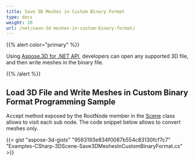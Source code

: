 ```yaml
---
title: Save 3D Meshes in Custom Binary Format
type: docs
weight: 20
url: /net/save-3d-meshes-in-custom-binary-format/
---
```


{{% alert color="primary" %}}

Using [Aspose.3D for .NET API](https://products.aspose.com/3d/net/), developers can open any supported 3D file, and then write meshes in the binary file.

{{% /alert %}}
## **Load 3D File and Write Meshes in Custom Binary Format Programming Sample**
Accept method exposed by the RootNode member in the [Scene](https://apireference.aspose.com/3d/net/aspose.threed/scene) class allows to visit each sub node. The code snippet below allows to convert meshes only.

{{< gist "aspose-3d-gists" "9563193e834f0087b554c83130fcf7c7" "Examples-CSharp-3DScene-Save3DMeshesInCustomBinaryFormat.cs" >}}
